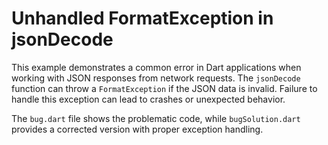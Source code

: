 # Unhandled FormatException in jsonDecode

This example demonstrates a common error in Dart applications when working with JSON responses from network requests.  The `jsonDecode` function can throw a `FormatException` if the JSON data is invalid.  Failure to handle this exception can lead to crashes or unexpected behavior.

The `bug.dart` file shows the problematic code, while `bugSolution.dart` provides a corrected version with proper exception handling.
